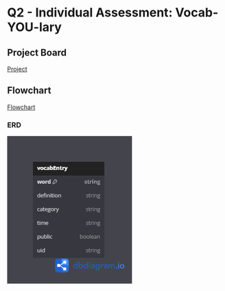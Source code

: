 # Q2 - Individual Assessment: Vocab-YOU-lary

## Project Board

[Project](https://github.com/users/mikemcgee92/projects/2/views/1)

## Flowchart

[Flowchart](https://www.figma.com/board/B5l28AjUychoQHpw269zUR/vocabYOUlary-flowchart?node-id=0-1&t=WDWENPmDK53w17GM-1)

### ERD

<img src="/components/erd.png"/>
